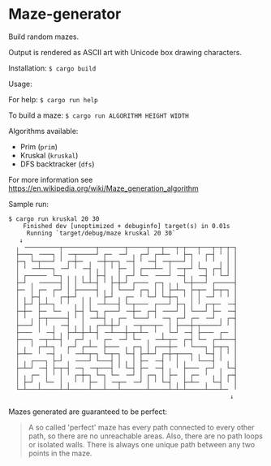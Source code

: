 # Maze-generator
Build random mazes.

Output is rendered as ASCII art with Unicode box drawing characters.

Installation:
`$ cargo build`

Usage:

For help: `$ cargo run help`

To build a maze: `$ cargo run ALGORITHM HEIGHT WIDTH`

Algorithms available:
- Prim (`prim`)
- Kruskal (`kruskal`)
- DFS backtracker (`dfs`)


For more information see https://en.wikipedia.org/wiki/Maze_generation_algorithm

Sample run:

```
$ cargo run kruskal 20 30
    Finished dev [unoptimized + debuginfo] target(s) in 0.01s
     Running `target/debug/maze kruskal 20 30`
   ↓
  ╷ ╶─────────┬─────────┬───────┬─────┬───┬───┬─┬───┬───┬─┬─┬─┐ 
  ├───┐ ╶───┐ │ ╶─┬─────┘ ┌─╴ ╶─┘ ╷ ┌─┘ ┌─┴─╴ ╵ ├─┐ ╵ ┌─┤ ╵ │ │ 
  ├─┐ └─┬───┘ ╵ ┌─┼─╴ ╷ ╶─┼─┬─┐ ╶─┤ ╵ ╶─┤ ╶─┬───┘ │ ╷ ╵ ╵ ╷ │ │ 
  │ ╵ ╶─┴───┐ ╶─┘ ╵ ╶─┤ ╷ │ ╵ ├─╴ │ ┌───┴─╴ │ ╶─┬─┘ └─┐ ┌─┤ │ │ 
  │ ┌─────╴ └─┐ ╷ ╷ ╷ │ ├─┤ ╷ │ ┌─┘ └─╴ ╶───┘ ╶─┤ ╷ ╶─┤ ╵ └─┘ │ 
  ├─┘ ╷ ╶─────┤ │ │ └─┴─┤ ╵ ├─┼─┘ ┌───╴ ┌─┐ ╷ ╷ └─┼───┘ ┌─────┤ 
  ├─╴ │ ┌─╴ ┌─┘ │ ├─────┤ ╷ │ └───┘ ┌─┐ │ │ ├─┴─┐ ├─┬─╴ ├─┬─┐ │ 
  │ ╷ ├─┤ ╷ ╵ ┌─┼─┘ ╷ ╷ ╵ ├─┘ ╷ ┌─╴ ╵ └─┘ └─┼─┐ ╵ │ │ ╶─┘ ╵ ╵ │ 
  │ ├─┘ ├─┴─┐ ╵ ╵ ╷ │ │ ╶─┴───┤ └─┬───╴ ┌───┘ ├─┐ │ ╵ ┌─┬─╴ ╶─┤ 
  ├─┼─╴ ├─╴ └─╴ ╷ ├─┤ └─┐ ┌───┘ ╶─┼─╴ ┌─┤ ╶───┘ │ └───┘ ├─╴ ╶─┤ 
  │ ╵ ╷ ├─┬─────┤ ╵ │ ╶─┴─┤ ╷ ┌─╴ └───┘ ╵ ╶─┐ ┌─┘ ┌─╴ ╶─┘ ╷ ┌─┤ 
  ├───┘ │ ╵ ╷ ╶─┤ ╷ │ ╷ ┌─┴─┼─┘ ╷ ╶─┬───┬─╴ │ ├───┼─┬─────┘ ╵ │ 
  ├───╴ ╵ ╶─┤ ╷ ├─┴─┼─┴─┤ ╶─┴───┼─┬─┴─╴ ╵ ╷ └─┘ ╶─┤ ├───╴ ┌─╴ │ 
  ├───┐ ╶─┬─┴─┤ ╵ ┌─┘ ╷ ╵ ┌─╴ ╶─┘ └─╴ ╷ ╶─┴─┬─╴ ┌─┤ └─╴ ┌─┴───┤ 
  │ ╷ ╵ ┌─┴─┐ ╵ ┌─┘ ┌─┴─╴ ├───╴ ╷ ┌─┐ │ ┌───┼─╴ ╵ └───┐ ├─┬─┐ │ 
  ├─┴─╴ ╵ ╶─┤ ╷ ╵ ╶─┴─┬─┐ └─┬─┐ └─┤ ├─┴─┘ ┌─┼─┬───┐ ╷ └─┤ │ ╵ │ 
  │ ╷ ┌───┐ ├─┘ ╷ ╶───┘ └───┤ │ ╷ │ ├─╴ ╶─┤ ╵ │ ╷ ╵ └───┤ ╵ ╷ │ 
  ├─┴─┘ ╶─┤ ├─┬─┤ ╶─┐ ╶─┬───┤ ╵ └─┤ ├─╴ ╶─┤ ╷ ╵ ├───╴ ┌─┘ ╷ └─┤ 
  │ ╷ ┌─╴ │ ╵ │ ╵ ┌─┼─┐ └─┐ └─╴ ╶─┘ │ ┌─┐ │ ├─╴ │ ┌─╴ ╵ ╷ │ ┌─┤ 
  │ ├─┘ ╷ └─╴ │ ╷ ╵ ╵ ├─╴ │ ╶─┬─╴ ╶─┘ │ ╵ └─┤ ╷ ├─┴─╴ ╷ └─┤ ╵ │ 
  └─┴───┴─────┴─┴─────┴───┴───┴───────┴─────┴─┴─┴─────┴───┴─╴ ╵ 
                                                             ↓

```

Mazes generated are guaranteed to be perfect:

> A so called 'perfect' maze has every path connected to every other path, so there are no unreachable areas. Also, there are no path loops or isolated walls. There is always one unique path between any two points in the maze.
